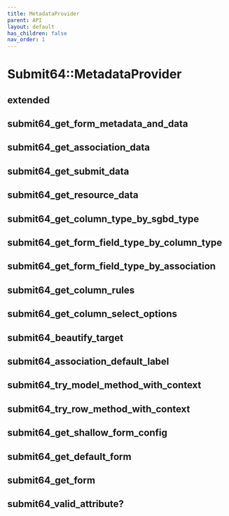 ```yaml
---
title: MetadataProvider
parent: API
layout: default
has_children: false
nav_order: 1
---
```

# Submit64::MetadataProvider



## extended


## submit64_get_form_metadata_and_data


## submit64_get_association_data


## submit64_get_submit_data


## submit64_get_resource_data


## submit64_get_column_type_by_sgbd_type


## submit64_get_form_field_type_by_column_type


## submit64_get_form_field_type_by_association


## submit64_get_column_rules


## submit64_get_column_select_options


## submit64_beautify_target


## submit64_association_default_label


## submit64_try_model_method_with_context


## submit64_try_row_method_with_context


## submit64_get_shallow_form_config


## submit64_get_default_form


## submit64_get_form


## submit64_valid_attribute?


